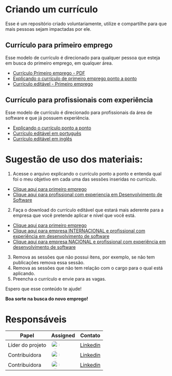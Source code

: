 # Criando um currículo

Esse é um repositório criado voluntariamente, utilize e compartilhe para que mais pessoas sejam impactadas por ele. 

## Currículo para primeiro emprego
Esse modelo de currículo é direcionado para qualquer pessoa que esteja em busca do primeiro emprego, em qualquer área.

- [Currículo Primeiro emprego - PDF](https://github.com/engenheiracoelho/curriculo/blob/main/CV%20Primeiro%20emprego.pdf)
- [Explicando o currículo de primeiro emprego ponto a ponto](https://github.com/engenheiracoelho/curriculo/blob/main/EXPLICANDO%20O%20CV%20-%20primeiro%20emprego.pdf)
- [Currículo editável - Primeiro emprego](https://github.com/engenheiracoelho/curriculo/blob/main/CV%20edita%CC%81vel%20primeiro%20emprego.docx)

## Currículo para profissionais com experiência
Esse modelo de currículo é direcionado para profissionais da área de software e que já possuem experiência.

- [Explicando o currículo ponto a ponto](https://github.com/engenheiracoelho/curriculo/blob/main/Explicando%20o%20curri%CC%81culo.pdf)
- [Currículo editável em português](https://github.com/engenheiracoelho/curriculo/blob/main/CV%20edita%CC%81vel%20-%20PT.docx)
- [Currículo editável em inglês](https://github.com/engenheiracoelho/curriculo/blob/main/CV%20edita%CC%81vel%20-%20EN.docx)

# Sugestão de uso dos materiais:

1. Acesse o arquivo explicando o currículo ponto a ponto e entenda qual foi o meu objetivo em cada uma das sessões inseridas no currículo. 

- [Clique aqui para primeiro emprego](https://github.com/engenheiracoelho/curriculo/blob/main/EXPLICANDO%20O%20CV%20-%20primeiro%20emprego.pdf)
- [Clique aqui para profissional com experiencia em Desenvolvimento de Software](https://github.com/engenheiracoelho/curriculo/blob/main/Explicando%20o%20curri%CC%81culo.pdf)
 
2. Faça o download do currículo editável que estará mais aderente para a empresa que você pretende aplicar e nível que você está.

- [Clique aqui para primeiro emprego](https://github.com/engenheiracoelho/curriculo/blob/main/CV%20edita%CC%81vel%20primeiro%20emprego.docx)
- [Clique aqui para empresa INTERNACIONAL e profissional com experiência em desenvolvimento de software](https://github.com/engenheiracoelho/curriculo/blob/main/CV%20edita%CC%81vel%20-%20EN.docx)
- [Clique aqui para empresa NACIONAL e profissional com experiência em desenvolvimento de software](https://github.com/engenheiracoelho/curriculo/blob/main/CV%20edita%CC%81vel%20-%20PT.docx)

3. Remova as sessões que não possui ítens, por exemplo, se não tem publicações remova essa sessão.
4. Remova as sessões que não tem relação com o cargo para o qual está aplicando.
4. Preencha o currículo e envie para as vagas. 

Espero que esse conteúdo te ajude! 

<b>Boa sorte na busca do novo emprego!</b>

# Responsáveis


| Papel                                   | Assigned          | Contato          |
| --------------------------------------- | ----------------- | ---------------- |
| Líder do projeto                            | <a href="https://linktr.ee/engenheira.coelho"><img src="https://avatars.githubusercontent.com/u/82114897?s=400&u=d6c8879b59c0d69fafe4206620f8b4cbd4f4ab81&v=4" width="25px;" style="border-radius:50%" alt=""/></a> | [Linkedin](https://www.linkedin.com/in/engenheiracoelho/) |
| Contribuidora                              |<a href="https://linktr.ee/engenheira.coelho"><img src="https://avatars.githubusercontent.com/u/82114897?s=400&u=d6c8879b59c0d69fafe4206620f8b4cbd4f4ab81&v=4" width="25px;" width="25px;" style="border-radius:50%" alt=""/></a> | [Linkedin](https://www.linkedin.com/in/engenheiracoelho/)|
| Contribuidora                              |<a href="https://github.com/steffens-andressa"><img src="https://avatars.githubusercontent.com/u/142074135?v=4" width="25px;" width="25px;" style="border-radius:50%" alt=""/></a> | [Linkedin](https://www.linkedin.com/in/andressa-steffens/)|


